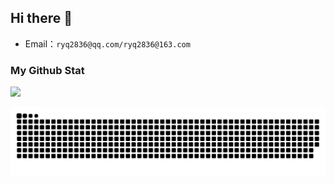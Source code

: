 ## Hi there 👋
- Email：`ryq2836@qq.com/ryq2836@163.com`

### My Github Stat
<div align="left" style="display: inline">
  <img src="https://github-readme-stats.vercel.app/api?username=EquentR&show_icons=true&theme=transparent" /> 
</div>

![](https://raw.githubusercontent.com/EquentR/EquentR/refs/heads/output/github-contribution-grid-snake.svg)

<!--
**EquentR/EquentR** is a ✨ _special_ ✨ repository because its `README.md` (this file) appears on your GitHub profile.

Here are some ideas to get you started:

- 🔭 I’m currently working on ...
- 🌱 I’m currently learning ...
- 👯 I’m looking to collaborate on ...
- 🤔 I’m looking for help with ...
- 💬 Ask me about ...
- 📫 How to reach me: ...
- 😄 Pronouns: ...
- ⚡ Fun fact: ...
-->
